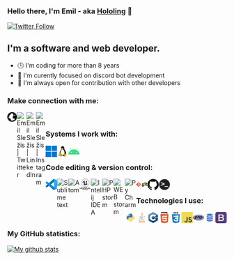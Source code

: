 ### Hello there, I'm Emil - aka [Hololing](https://emilslezis.github.io) 👋

[![Twitter Follow](https://img.shields.io/twitter/follow/holol1ng?color=1da1f2&label=Follow&logo=twitter&style=for-the-badge)](https://twitter.com/intent/follow?screen_name=holol1ng)

## I'm a software and web developer.

- 🕓 I'm coding for more than 8 years
- 🦾 I'm curently focused on discord bot development
- 👊 I'm always open for contribution with other developers

### Make connection with me:

[<img align="left" alt="emilslezis.github.io" width="22px" src="https://raw.githubusercontent.com/iconic/open-iconic/master/svg/globe.svg" />](https://emilslezis.github.io)
[<img align="left" alt="Emil Sležis | Twitter" width="22px" src="https://cdn.jsdelivr.net/npm/simple-icons@v3/icons/twitter.svg" />](https://twitter.com/holol1ng)
[<img align="left" alt="Emil Sležis | LinkedIn" width="22px" src="https://cdn.jsdelivr.net/npm/simple-icons@v3/icons/linkedin.svg" />](https://www.linkedin.com/in/emil-sle%C5%BEis-4b57961b8/)
[<img align="left" alt="Emil Sležis | Instagram" width="22px" src="https://cdn.jsdelivr.net/npm/simple-icons@v3/icons/instagram.svg" />](https://www.instagram.com/em1l_slezis/)

<br />

### Systems I work with:

<img align="left" alt="Windows" width="26px" src="https://raw.githubusercontent.com/github/explore/80688e429a7d4ef2fca1e82350fe8e3517d3494d/topics/windows/windows.png" />
<img align="left" alt="Linux" width="26px" src="https://raw.githubusercontent.com/github/explore/80688e429a7d4ef2fca1e82350fe8e3517d3494d/topics/linux/linux.png" />
<img align="left" alt="Android" width="26px" src="https://raw.githubusercontent.com/github/explore/80688e429a7d4ef2fca1e82350fe8e3517d3494d/topics/android/android.png" />

<br />

### Code editing & version control:

<img align="left" alt="Visual Studio Code" width="26px" src="https://raw.githubusercontent.com/github/explore/80688e429a7d4ef2fca1e82350fe8e3517d3494d/topics/visual-studio-code/visual-studio-code.png" />
<img align="left" alt="Sublime text" width="26px" src="https://external-content.duckduckgo.com/iu/?u=https%3A%2F%2Fupload.wikimedia.org%2Fwikipedia%2Fen%2Fd%2Fd2%2FSublime_Text_3_logo.png&f=1&nofb=1" />
<img align="left" alt="Atom" width="26px" src="https://seeklogo.com/images/A/atom-logo-19BD90FF87-seeklogo.com.png" />
<img align="left" alt="Unreal engine 4" width="26px" src="https://raw.githubusercontent.com/github/explore/80688e429a7d4ef2fca1e82350fe8e3517d3494d/topics/unreal-engine/unreal-engine.png" />
<img align="left" alt="Intelij IDEA" width="26px" src="https://upload.wikimedia.org/wikipedia/commons/thumb/9/9c/IntelliJ_IDEA_Icon.svg/1024px-IntelliJ_IDEA_Icon.svg.png" />
<img align="left" alt="PHP storm" width="26px" src="https://upload.wikimedia.org/wikipedia/commons/thumb/c/c9/PhpStorm_Icon.svg/1024px-PhpStorm_Icon.svg.png" />
<img align="left" alt="WEB storm" width="26px" src="https://upload.wikimedia.org/wikipedia/commons/thumb/c/c0/WebStorm_Icon.svg/1024px-WebStorm_Icon.svg.png" />
<img align="left" alt="Py Charm" width="26px" src="https://upload.wikimedia.org/wikipedia/commons/thumb/1/1d/PyCharm_Icon.svg/1024px-PyCharm_Icon.svg.png" />
<img align="left" alt="Git" width="26px" src="https://raw.githubusercontent.com/github/explore/80688e429a7d4ef2fca1e82350fe8e3517d3494d/topics/git/git.png" />
<img align="left" alt="GitHub" width="26px" src="https://raw.githubusercontent.com/github/explore/78df643247d429f6cc873026c0622819ad797942/topics/github/github.png" />
<img align="left" alt="Terminal" width="26px" src="https://raw.githubusercontent.com/github/explore/80688e429a7d4ef2fca1e82350fe8e3517d3494d/topics/terminal/terminal.png" />

<br />

### Technologies I use:

<img align="left" alt="Python" width="26px" src="https://raw.githubusercontent.com/github/explore/80688e429a7d4ef2fca1e82350fe8e3517d3494d/topics/python/python.png" />
<img align="left" alt="Python" width="26px" src="https://raw.githubusercontent.com/github/explore/80688e429a7d4ef2fca1e82350fe8e3517d3494d/topics/java/java.png" />
<img align="left" alt="C++" width="26px" src="https://raw.githubusercontent.com/github/explore/80688e429a7d4ef2fca1e82350fe8e3517d3494d/topics/cpp/cpp.png" />
<img align="left" alt="HTML" width="26px" src="https://raw.githubusercontent.com/github/explore/80688e429a7d4ef2fca1e82350fe8e3517d3494d/topics/html/html.png" />
<img align="left" alt="CSS" width="26px" src="https://raw.githubusercontent.com/github/explore/80688e429a7d4ef2fca1e82350fe8e3517d3494d/topics/css/css.png" />
<img align="left" alt="JavaScript" width="26px" src="https://raw.githubusercontent.com/github/explore/80688e429a7d4ef2fca1e82350fe8e3517d3494d/topics/javascript/javascript.png" />
<img align="left" alt="PHP" width="26px" src="https://raw.githubusercontent.com/github/explore/ccc16358ac4530c6a69b1b80c7223cd2744dea83/topics/php/php.png" />
<img align="left" alt="SQL" width="26px" src="https://raw.githubusercontent.com/github/explore/80688e429a7d4ef2fca1e82350fe8e3517d3494d/topics/sql/sql.png" />
<img align="left" alt="Booststrap" width="26px" src="https://raw.githubusercontent.com/github/explore/80688e429a7d4ef2fca1e82350fe8e3517d3494d/topics/bootstrap/bootstrap.png" />

<br />

### My GitHub statistics:

[![My github stats](https://github-readme-stats.vercel.app/api?username=emilslezis)](https://github.com/anuraghazra/github-readme-stats)
